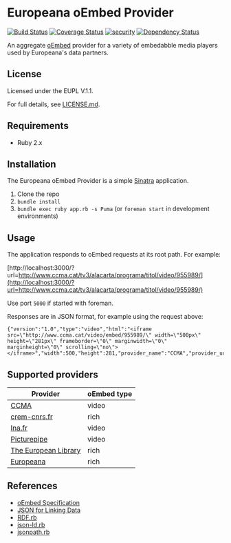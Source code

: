 # Europeana oEmbed Provider

[![Build Status](https://travis-ci.org/europeana/europeana-oembed-provider.svg?branch=develop)](https://travis-ci.org/europeana/europeana-oembed-provider) [![Coverage Status](https://coveralls.io/repos/europeana/europeana-oembed-provider/badge.svg?branch=develop&service=github)](https://coveralls.io/github/europeana/europeana-oembed-provider?branch=develop) [![security](https://hakiri.io/github/europeana/europeana-oembed-provider/develop.svg)](https://hakiri.io/github/europeana/europeana-oembed-provider/develop) [![Dependency Status](https://gemnasium.com/europeana/europeana-oembed-provider.svg)](https://gemnasium.com/europeana/europeana-oembed-provider)

An aggregate [oEmbed](http://oembed.com/) provider for a variety of embedabble
media players used by Europeana's data partners.

## License

Licensed under the EUPL V.1.1.

For full details, see [LICENSE.md](LICENSE.md).

## Requirements

* Ruby 2.x

## Installation

The Europeana oEmbed Provider is a simple [Sinatra](http://www.sinatrarb.com/)
application.

1. Clone the repo
2. `bundle install`
3. `bundle exec ruby app.rb -s Puma` (or `foreman start` in development
  environments)

## Usage

The application responds to oEmbed requests at its root path. For example:

[http://localhost:3000/?url=http://www.ccma.cat/tv3/alacarta/programa/titol/video/955989/](http://localhost:3000/?url=http://www.ccma.cat/tv3/alacarta/programa/titol/video/955989/)

Use port `5000` if started with foreman.

Responses are in JSON format, for example using the request above:

```
{"version":"1.0","type":"video","html":"<iframe src=\"http://www.ccma.cat/video/embed/955989/\" width=\"500px\" height=\"281px\" frameborder=\"0\" marginwidth=\"0\" marginheight=\"0\" scrolling=\"no\"></iframe>","width":500,"height":281,"provider_name":"CCMA","provider_url":"http://www.ccma.cat/"}
```

## Supported providers

| Provider | oEmbed type |
| -------- | ----------- |
| [CCMA](http://www.ccma.cat/) | video |
| [crem-cnrs.fr](http://crem-cnrs.fr) | rich |
| [Ina.fr](http://ina.fr/) | video |
| [Picturepipe](http://www.picturepipe.com/) | video |
| [The European Library](http://www.theeuropeanlibrary.org/) | rich |
| [Europeana](https://www.europeana.eu/) | rich |

## References

* [oEmbed Specification](https://oembed.com/)
* [JSON for Linking Data](https://json-ld.org/)
* [RDF.rb](https://github.com/ruby-rdf/rdf)
* [json-ld.rb](https://github.com/ruby-rdf/json-ld)
* [jsonpath.rb](https://github.com/joshbuddy/jsonpath)
